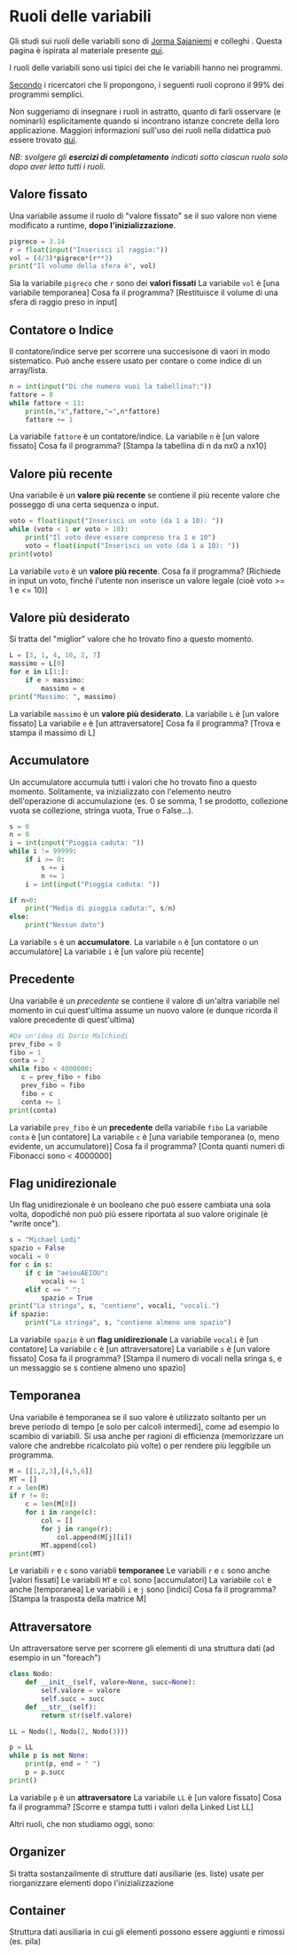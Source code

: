 # Ruoli delle variabili

Gli studi sui ruoli delle variabili sono di [Jorma Sajaniemi](http://saja.kapsi.fi/) e colleghi
. Questa pagina è ispirata al materiale presente [qui](http://saja.kapsi.fi/var_roles/).

I ruoli delle variabili sono usi tipici dei che le variabili hanno nei programmi.

[Secondo](http://www.cs.joensuu.fi/~saja/var_roles/abstracts/cse05.pdf) i ricercatori che li propongono, i seguenti ruoli coprono il 99% dei programmi semplici.

Non suggeriamo di insegnare i ruoli in astratto, quanto di farli osservare (e nominarli) esplicitamente quando si incontrano istanze concrete della loro applicazione.
Maggiori informazioni sull'uso dei ruoli nella didattica può essere trovato [qui](http://saja.kapsi.fi/var_roles/teaching.html).

*NB: svolgere gli **esercizi di completamento** indicati sotto ciascun ruolo solo dopo aver letto tutti i ruoli.*

## Valore fissato
Una variabile assume il ruolo di "valore fissato" se il suo valore non viene modificato a runtime, **dopo l'inizializzazione**. 

```python
pigreco = 3.14
r = float(input("Inserisci il raggio:"))
vol = (4/3)*pigreco*(r**3)
print("Il volume della sfera è", vol)
```

Sia la variabile ```pigreco``` che ```r``` sono dei **valori fissati**
La variabile ```vol``` è  [una variabile temporanea]
Cosa fa il programma? [Restituisce il volume di una sfera di raggio preso in input]

## Contatore o Indice

Il contatore/indice serve per scorrere una succesisone di vaori in modo sistematico. Può anche essere usato per contare o come indice di un array/lista.

```python
n = int(input("Di che numero vuoi la tabellina?:"))
fattore = 0
while fattore < 11:
    print(n,"x",fattore,"=",n*fattore)
    fattore += 1
```
La variabile ```fattore``` è un contatore/indice.
La variabile ```n``` è  [un valore fissato]
Cosa fa il programma? [Stampa la tabellina di n da nx0 a nx10]

## Valore più recente

Una variabile è un **valore più recente** se contiene il più recente valore che posseggo di una certa sequenza o input.

```python
voto = float(input("Inserisci un voto (da 1 a 10): "))
while (voto < 1 or voto > 10):
    print("Il voto deve essere compreso tra 1 e 10")
    voto = float(input("Inserisci un voto (da 1 a 10): "))
print(voto)
```

La variabile ```voto``` è un **valore più recente**.
Cosa fa il programma? [Richiede in input un voto, finché l'utente non inserisce un valore legale (cioè voto >= 1 e <= 10)]

## Valore più desiderato

Si tratta del "miglior" valore che ho trovato fino a questo momento.

```python
L = [3, 1, 4, 10, 2, 7]
massimo = L[0]
for e in L[1:]:
    if e > massimo:
        massimo = e
print("Massimo: ", massimo)
```

La variabile ```massimo``` è un **valore più desiderato**.
La variabile ```L``` è  [un valore fissato]
La variabile ```e``` è  [un attraversatore]
Cosa fa il programma? [Trova e stampa il massimo di L]


## Accumulatore
Un accumulatore accumula tutti i valori che ho trovato fino a questo momento. Solitamente, va inizializzato con l'elemento neutro dell'operazione di accumulazione (es. 0 se somma, 1 se prodotto, collezione vuota se collezione, stringa vuota, True o False...).

```python
s = 0
n = 0
i = int(input("Pioggia caduta: "))
while i != 99999:
    if i >= 0:
        s += i
        n += 1
    i = int(input("Pioggia caduta: "))

if n>0:
    print("Media di pioggia caduta:", s/n)
else:
    print("Nessun dato")
```

La variabile ```s``` è un **accumulatore**.
La variabile ```n``` è  [un contatore o un accumulatore]
La variabile ```i``` è  [un valore più recente]


## Precedente
Una variabile è un *precedente* se contiene il valore di un'altra variabile nel momento in cui quest'ultima assume un nuovo valore (e dunque ricorda il valore precedente di quest'ultima)

```python
#Da un'idea di Dario Malchiodi
prev_fibo = 0
fibo = 1
conta = 2
while fibo < 4000000:
   c = prev_fibo + fibo
   prev_fibo = fibo
   fibo = c
   conta += 1
print(conta)
```
La variabile ```prev_fibo``` è un **precedente** della variabile ```fibo```
La variabile ```conta``` è [un contatore]
La variabile ```c``` è [una variabile temporanea (o, meno evidente, un accumulatore)]
Cosa fa il programma? [Conta quanti numeri di Fibonacci sono < 4000000]

## Flag unidirezionale

Un flag unidirezionale è un booleano che può essere cambiata una sola volta, dopodiché non può più essere riportata al suo valore originale (è "write once").


```python
s = "Michael Lodi"
spazio = False
vocali = 0
for c in s:
    if c in "aeiouAEIOU":
        vocali += 1
    elif c == " ":
        spazio = True
print("La stringa", s, "contiene", vocali, "vocali.")
if spazio:
    print("La stringa", s, "contiene almeno uno spazio")
```

La variabile ```spazio``` è un **flag unidirezionale**
La variabile ```vocali``` è  [un contatore]
La variabile ```c``` è  [un attraversatore]
La variabile ```s``` è  [un valore fissato]
Cosa fa il programma? [Stampa il numero di vocali nella sringa s, e un messaggio se s contiene almeno uno spazio]

## Temporanea

Una variabile è temporanea se il suo valore è utilizzato soltanto per un breve periodo di tempo [e solo per calcoli intermedi], come ad esempio lo scambio di variabili. Si usa anche per ragioni di efficienza (memorizzare un valore che andrebbe ricalcolato più volte) o per rendere più leggibile un programma.

```python
M = [[1,2,3],[4,5,6]]
MT = []
r = len(M)
if r != 0:
    c = len(M[0])
    for i in range(c): 
        col = [] 
        for j in range(r): 
            col.append(M[j][i])
        MT.append(col)
print(MT)
```
Le variabili ```r``` e  ```c``` sono variabli **temporanee**
Le variabili ```r``` e  ```c``` sono anche [valori fissati]
Le variabili ```MT``` e ```col``` sono [accumulatori]
La variabile ```col``` è anche [temporanea]
Le variabili ```i``` e ```j``` sono [indici]
Cosa fa il programma? [Stampa la trasposta della matrice M]




## Attraversatore

Un attraversatore serve per scorrere gli elementi di una struttura dati (ad esempio in un "foreach")

```python
class Nodo:
    def __init__(self, valore=None, succ=None):
        self.valore = valore
        self.succ = succ
    def __str__(self):
        return str(self.valore)

LL = Nodo(1, Nodo(2, Nodo(3)))

p = LL
while p is not None:
    print(p, end = " ")
    p = p.succ
print()
```

La variabile ```p``` è un **attraversatore**
La variabile ```LL``` è  [un valore fissato]
Cosa fa il programma? [Scorre e stampa tutti i valori della Linked List LL]




Altri ruoli, che non studiamo oggi, sono:

## Organizer
Si tratta sostanzailmente di strutture dati ausiliarie (es. liste)  usate per riorganizzare elementi dopo l'inizializzazione
## Container
Struttura dati ausiliaria in cui gli elementi possono essere aggiunti e rimossi (es. pila)

